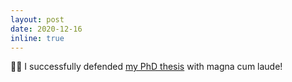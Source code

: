 ```yaml
---
layout: post
date: 2020-12-16
inline: true
---
```


🧑‍🎓 I successfully defended <a href="https://www.aesthetics.mpg.de/en/research/project-teams/visna-lab/news/news-visna-lab-detail/article/congratulations-dr-isik.html">my PhD thesis</a> with magna cum laude!
